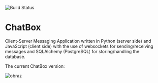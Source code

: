 ![Build Status](https://github.com/KajaBraz/ChatBox/workflows/Chatbox%20project/badge.svg)
# ChatBox
Client-Server Messaging Application written in Python (server side) and JavaScript (client side) with the use of websockets for sending/receiving messages and SQLAlchemy (PostgreSQL) for storing/handling the database.

The current ChatBox version:

![obraz](https://user-images.githubusercontent.com/58611238/122130476-f9899a80-ce37-11eb-8361-a4328a864315.png)
